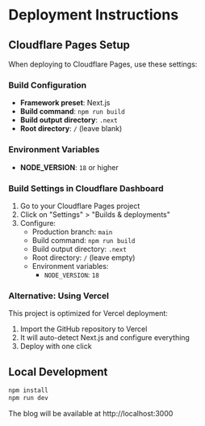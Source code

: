 # Deployment Instructions

## Cloudflare Pages Setup

When deploying to Cloudflare Pages, use these settings:

### Build Configuration
- **Framework preset**: Next.js
- **Build command**: `npm run build`
- **Build output directory**: `.next`
- **Root directory**: `/` (leave blank)

### Environment Variables
- **NODE_VERSION**: `18` or higher

### Build Settings in Cloudflare Dashboard

1. Go to your Cloudflare Pages project
2. Click on "Settings" > "Builds & deployments"
3. Configure:
   - Production branch: `main`
   - Build command: `npm run build`
   - Build output directory: `.next`
   - Root directory: `/` (leave empty)
   - Environment variables:
     - `NODE_VERSION`: `18`

### Alternative: Using Vercel

This project is optimized for Vercel deployment:

1. Import the GitHub repository to Vercel
2. It will auto-detect Next.js and configure everything
3. Deploy with one click

## Local Development

```bash
npm install
npm run dev
```

The blog will be available at http://localhost:3000